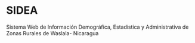 SIDEA
=====

Sistema Web de Información Demográfica, Estadística y Administrativa de Zonas Rurales de Waslala- Nicaragua
